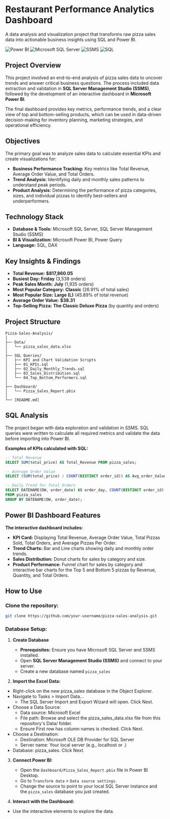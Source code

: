 # Restaurant Performance Analytics Dashboard

A data analysis and visualization project that transforms raw pizza sales data into actionable business insights using SQL and Power BI.

![Power BI](https://img.shields.io/badge/Power-BI-F2C811?style=for-the-badge&logo=powerbi&logoColor=black)
![Microsoft SQL Server](https://img.shields.io/badge/Microsoft%20SQL%20Server-CC2927?style=for-the-badge&logo=microsoft%20sql%20server&logoColor=white)
![SSMS](https://img.shields.io/badge/SSMS-CC2927?style=for-the-badge&logo=microsoft%20sql%20server&logoColor=white)
![SQL](https://img.shields.io/badge/SQL-CC2927?style=for-the-badge&logo=mysql&logoColor=black)

## Project Overview

This project involved an end-to-end analysis of pizza sales data to uncover trends and answer critical business questions. The process included data extraction and validation in **SQL Server Management Studio (SSMS)**, followed by the development of an interactive dashboard in **Microsoft Power BI**.

The final dashboard provides key metrics, performance trends, and a clear view of top and bottom-selling products, which can be used in data-driven decision-making for inventory planning, marketing strategies, and operational efficiency.

## Objectives

The primary goal was to analyze sales data to calculate essential KPIs and create visualizations for:
- **Business Performance Tracking:** Key metrics like Total Revenue, Average Order Value, and Total Orders.
- **Trend Analysis:** Identifying daily and monthly sales patterns to understand peak periods.
- **Product Analysis:** Determining the performance of pizza categories, sizes, and individual pizzas to identify best-sellers and underperformers.

## Technology Stack

- **Database & Tools:** Microsoft SQL Server, SQL Server Management Studio (SSMS)
- **BI & Visualization:** Microsoft Power BI, Power Query
- **Language:** SQL, DAX

## Key Insights & Findings

- **Total Revenue:** **$817,860.05**
- **Busiest Day:** **Friday** (3,538 orders)
- **Peak Sales Month:** **July** (1,935 orders)
- **Most Popular Category:** **Classic** (26.91% of total sales)
- **Most Popular Size:** **Large (L)** (45.89% of total revenue)
- **Average Order Value:** **$38.31**
- **Top-Selling Pizza:** **The Classic Deluxe Pizza** (by quantity and orders)

## Project Structure

```text
Pizza-Sales-Analysis/  
│  
├── Data/  
│   └── pizza_sales_data.xlsx  
│  
├── SQL Queries/  
│   ├── KPI and Chart Validation Scripts  
│   ├── 01_KPIs.sql  
│   ├── 02_Daily_Monthly_Trends.sql  
│   ├── 03_Sales_Distribution.sql  
│   └── 04_Top_Bottom_Performers.sql  
│  
├── Dashboard/  
│   └── Pizza_Sales_Report.pbix  
│  
└── [README.md]
```

## SQL Analysis

The project began with data exploration and validation in SSMS. SQL queries were written to calculate all required metrics and validate the data before importing into Power BI.

**Examples of KPIs calculated with SQL:**
```sql
-- Total Revenue
SELECT SUM(total_price) AS Total_Revenue FROM pizza_sales;

-- Average Order Value
SELECT (SUM(total_price) / COUNT(DISTINCT order_id)) AS Avg_order_Value FROM pizza_sales;

-- Daily Trend for Total Orders
SELECT DATENAME(DW, order_date) AS order_day, COUNT(DISTINCT order_id) AS total_orders
FROM pizza_sales
GROUP BY DATENAME(DW, order_date);
```

## Power BI Dashboard Features

**The interactive dashboard includes:**

- **KPI Card:** Displaying Total Revenue, Average Order Value, Total Pizzas Sold, Total Orders, and Average Pizzas Per Order.
- **Trend Charts:** Bar and Line charts showing daily and monthly order trends.
- **Sales Distribution:** Donut charts for sales by category and size.
- **Product Performance:** Funnel chart for sales by category and interactive bar charts for the Top 5 and Bottom 5 pizzas by Revenue, Quantity, and Total Orders.

## How to Use

### Clone the repository:

```bash
git clone https://github.com/your-username/pizza-sales-analysis.git
```

### Database Setup:

1.  **Create Database**
    - **Prerequisites:** Ensure you have Microsoft SQL Server and SSMS installed.
    - Open **SQL Server Management Studio (SSMS)** and connect to your server.
    - Create a new database named `pizza_sales`
      
2. **Import the Excel Data:**

- Right-click on the new pizza_sales database in the Object Explorer.
- Navigate to Tasks > Import Data...
  - The SQL Server Import and Export Wizard will open. Click Next.
- Choose a Data Source:
  - Data source: Microsoft Excel
  - File path: Browse and select the pizza_sales_data.xlsx file from this repository's Data/ folder.
  - Ensure First row has column names is checked. Click Next.
- Choose a Destination:
  - Destination: Microsoft OLE DB Provider for SQL Server
  - Server name: Your local server (e.g., localhost or .)
- Database: pizza_sales. Click Next.

3.  **Connect Power BI:**
    - Open the `Dashboard/Pizza_Sales_Report.pbix` file in Power BI Desktop.
    - Go to `Transform data` > `Data source settings`.
    - Change the source to point to your local SQL Server instance and the `pizza_sales` database you just created.

4. **Interact with the Dashboard:**

  - Use the interactive elements to explore the data.

